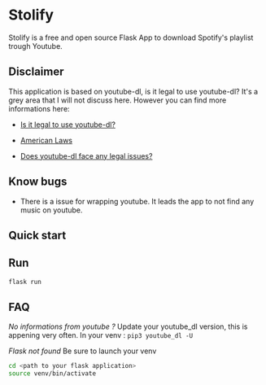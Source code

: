 # Stolify
Stolify is a free and open source Flask App to download Spotify's playlist trough Youtube.

## Disclaimer
This application is based on youtube-dl, is it legal to use youtube-dl? It's a grey area that I will not
discuss here. However you can find more informations here:  

* [Is it legal to use youtube-dl?](https://www.reddit.com/r/youtubedl/comments/k4rq23/is_it_legal_to_use_youtubedl/)

* [American Laws](https://www.eff.org/deeplinks/2020/11/github-youtube-dl-takedown-isnt-just-problem-american-law)

* [Does youtube-dl face any legal issues?](https://www.quora.com/Does-youtube-dl-face-any-legal-issues?share=1)

## Know bugs
*   There is a issue for wrapping youtube. It leads the app to not find any music on youtube.

## Quick start






## Run 
```bash
flask run
```

## FAQ

*No informations from youtube ?*
Update your youtube_dl version, this is appening very often. 
In your venv : `pip3 youtube_dl -U`

*Flask not found*
Be sure to launch your venv
```bash
cd <path to your flask application>
source venv/bin/activate
```
